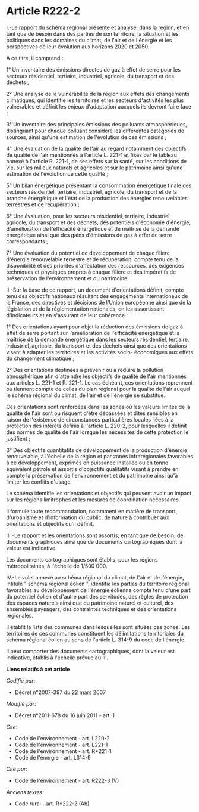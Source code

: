 # Article R222-2

I.-Le rapport du schéma régional présente et analyse, dans la région, et en tant que de besoin dans des parties de son
territoire, la situation et les politiques dans les domaines du climat, de l'air et de l'énergie et les perspectives de leur
évolution aux horizons 2020 et 2050. 

A ce titre, il comprend : 

1° Un inventaire des émissions directes de gaz à effet de serre pour les secteurs résidentiel, tertiaire, industriel,
agricole, du transport et des déchets ; 

2° Une analyse de la vulnérabilité de la région aux effets des changements climatiques, qui identifie les territoires et les
secteurs d'activités les plus vulnérables et définit les enjeux d'adaptation auxquels ils devront faire face ; 

3° Un inventaire des principales émissions des polluants atmosphériques, distinguant pour chaque polluant considéré les
différentes catégories de sources, ainsi qu'une estimation de l'évolution de ces émissions ; 

4° Une évaluation de la qualité de l'air au regard notamment des objectifs de qualité de l'air mentionnés à l'article L.
221-1 et fixés par le tableau annexé à l'article R. 221-1, de ses effets sur la santé, sur les conditions de vie, sur les
milieux naturels et agricoles et sur le patrimoine ainsi qu'une estimation de l'évolution de cette qualité ; 

5° Un bilan énergétique présentant la consommation énergétique finale des secteurs résidentiel, tertiaire, industriel,
agricole, du transport et de la branche énergétique et l'état de la production des énergies renouvelables terrestres et de
récupération ; 

6° Une évaluation, pour les secteurs résidentiel, tertiaire, industriel, agricole, du transport et des déchets, des
potentiels d'économie d'énergie, d'amélioration de l'efficacité énergétique et de maîtrise de la demande énergétique ainsi
que des gains d'émissions de gaz à effet de serre correspondants ; 

7° Une évaluation du potentiel de développement de chaque filière d'énergie renouvelable terrestre et de récupération, compte
tenu de la disponibilité et des priorités d'affectation des ressources, des exigences techniques et physiques propres à
chaque filière et des impératifs de préservation de l'environnement et du patrimoine. 

II.-Sur la base de ce rapport, un document d'orientations définit, compte tenu des objectifs nationaux résultant des
engagements internationaux de la France, des directives et décisions de l'Union européenne ainsi que de la législation et de
la réglementation nationales, en les assortissant d'indicateurs et en s'assurant de leur cohérence : 

1° Des orientations ayant pour objet la réduction des émissions de gaz à effet de serre portant sur l'amélioration de
l'efficacité énergétique et la maîtrise de la demande énergétique dans les secteurs résidentiel, tertiaire, industriel,
agricole, du transport et des déchets ainsi que des orientations visant à adapter les territoires et les activités socio-
économiques aux effets du changement climatique ; 

2° Des orientations destinées à prévenir ou à réduire la pollution atmosphérique afin d'atteindre les objectifs de qualité de
l'air mentionnés aux articles L. 221-1 et R. 221-1. Le cas échéant, ces orientations reprennent ou tiennent compte de celles
du plan régional pour la qualité de l'air auquel le schéma régional du climat, de l'air et de l'énergie se substitue. 

Ces orientations sont renforcées dans les zones où les valeurs limites de la qualité de l'air sont ou risquent d'être
dépassées et dites sensibles en raison de l'existence de circonstances particulières locales liées à la protection des
intérêts définis à l'article L. 220-2, pour lesquelles il définit des normes de qualité de l'air lorsque les nécessités de
cette protection le justifient ; 

3° Des objectifs quantitatifs de développement de la production d'énergie renouvelable, à l'échelle de la région et par zones
infrarégionales favorables à ce développement, exprimés en puissance installée ou en tonne équivalent pétrole et assortis
d'objectifs qualitatifs visant à prendre en compte la préservation de l'environnement et du patrimoine ainsi qu'à limiter les
conflits d'usage. 

Le schéma identifie les orientations et objectifs qui peuvent avoir un impact sur les régions limitrophes et les mesures de
coordination nécessaires. 

Il formule toute recommandation, notamment en matière de transport, d'urbanisme et d'information du public, de nature à
contribuer aux orientations et objectifs qu'il définit. 

III.-Le rapport et les orientations sont assortis, en tant que de besoin, de documents graphiques ainsi que de documents
cartographiques dont la valeur est indicative. 

Les documents cartographiques sont établis, pour les régions métropolitaines, à l'échelle de 1/500 000. 

IV.-Le volet annexé au schéma régional du climat, de l'air et de l'énergie, intitulé " schéma régional éolien ", identifie
les parties du territoire régional favorables au développement de l'énergie éolienne compte tenu d'une part du potentiel
éolien et d'autre part des servitudes, des règles de protection des espaces naturels ainsi que du patrimoine naturel et
culturel, des ensembles paysagers, des contraintes techniques et des orientations régionales. 

Il établit la liste des communes dans lesquelles sont situées ces zones. Les territoires de ces communes constituent les
délimitations territoriales du schéma régional éolien au sens de l'article L. 314-9 du code de l'énergie. 

Il peut comporter des documents cartographiques, dont la valeur est indicative, établis à l'échelle prévue au III.

**Liens relatifs à cet article**

_Codifié par_:

  - Décret n°2007-397 du 22 mars 2007

_Modifié par_:

  - Décret n°2011-678 du 16 juin 2011 - art. 1

_Cite_:

  - Code de l'environnement - art. L220-2
  - Code de l'environnement - art. L221-1
  - Code de l'environnement - art. R*221-1
  - Code de l'énergie - art. L314-9

_Cité par_:

  - Code de l'environnement - art. R222-3 (V)

_Anciens textes_:

  - Code rural - art. R*222-2 (Ab)
